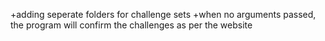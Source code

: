+adding seperate folders for challenge sets
+when no arguments passed, the program will confirm the challenges as per the website


